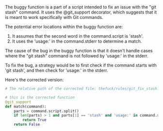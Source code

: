 The buggy function is a part of a script intended to fix an issue with the "git stash" command. It uses the @git_support decorator, which suggests that it is meant to work specifically with Git commands.

The potential error locations within the buggy function are:

1. It assumes that the second word in the command.script is 'stash'.
2. It uses the 'usage:' in the command.stderr to determine a match.

The cause of the bug in the buggy function is that it doesn't handle cases where the "git stash" command is not followed by 'usage:' in the stderr.

To fix the bug, a strategy would be to first check if the command starts with 'git stash', and then check for 'usage:' in the stderr.

Here's the corrected version:

```python
# The relative path of the corrected file: thefuck/rules/git_fix_stash.py

# this is the corrected function
@git_support
def match(command):
    parts = command.script.split()
    if len(parts) > 1 and parts[1] == 'stash' and 'usage:' in command.stderr:
        return True
    return False
```